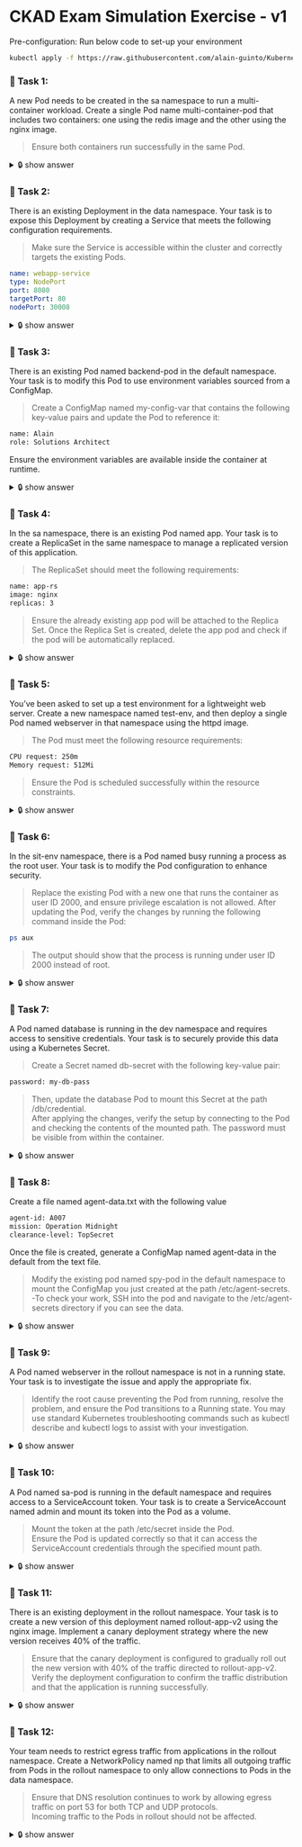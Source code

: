 # CKAD Exam Simulation Exercise - v1

Pre-configuration: Run below code to set-up your environment

```bash
kubectl apply -f https://raw.githubusercontent.com/alain-guinto/Kubernetes/refs/heads/main/ckad-simulation-preconfig-v1.yaml
```

### 📌  Task 1: 
A new Pod needs to be created in the sa namespace to run a multi-container workload. Create a single Pod name multi-container-pod that includes two containers: one using the redis image and the other using the nginx image. 
> Ensure both containers run successfully in the same Pod.
<details>
<summary>🔒 show answer </summary>
<p>

```bash
k -n sa run multi-container-pod --image=nginx --dry-run=client -oyaml > multi-container-pod.yaml #--- create a pod template
```
> Edit the created pod yaml template
```bash
vi multi-container-pod.yaml
```
> Updated yaml should look like
```yml
apiVersion: v1
kind: Pod
metadata:
  creationTimestamp: null
  labels:
    run: multi-container-pod
  name: multi-container-pod
  namespace: sa
spec:
  containers:
  - image: nginx
    name: nginx-container   # modify
  - image: redis            # add
    name: redis-container   # add
    resources: {}
  dnsPolicy: ClusterFirst
  restartPolicy: Always
status: {}
```
> Apply the changes using the shortcut key commands define in aliases
```bash
kaf multi-container-pod.yaml
```

</p>
</details>

### 📌  Task 2:
There is an existing Deployment in the data namespace. Your task is to expose this Deployment by creating a Service that meets the following configuration requirements.  
> Make sure the Service is accessible within the cluster and correctly targets the existing Pods.

```yml
name: webapp-service
type: NodePort
port: 8080
targetPort: 80
nodePort: 30008
```  
<details>
<summary>🔒 show answer </summary>
<p>  
  
> Verify if the deployment exists in data namespace  
  
```bash
kgd -n data
```
> Create service yaml template
```bash
k expose deploy webdeploy -n data --name=webapp-service --type=NodePort --port=8080 --target-port=80 --dry-run=client -oyaml > webapp-service.yaml
```
> Edit the created yaml template to add nodePort
```yml
apiVersion: v1
kind: Service
metadata:
  creationTimestamp: null
  labels:
    app: webdeploy
  name: webapp-service
  namespace: data
spec:
  ports:
  - port: 8080
    protocol: TCP
    targetPort: 80
    nodePort: 30008     # Add
  selector:
    app: webdeploy
  type: NodePort
status:
  loadBalancer: {}
```
> Apply the changes using the shortcut key commands define in aliases
```bash
kaf webapp-service.yaml 
```
> Validate
```bash
kgs -n data  # expected output should be similar to below

NAME             TYPE       CLUSTER-IP       EXTERNAL-IP   PORT(S)          AGE
webapp-service   NodePort   10.109.200.158   <none>        8080:30008/TCP   72s
```
</p>
</details>

### 📌  Task 3:
There is an existing Pod named backend-pod in the default namespace. Your task is to modify this Pod to use environment variables sourced from a ConfigMap.  
> Create a ConfigMap named my-config-var that contains the following key-value pairs and update the Pod to reference it:
```bash
name: Alain
role: Solutions Architect
```
Ensure the environment variables are available inside the container at runtime.  
<details>
<summary>🔒 show answer </summary>
<p>  
  
> Verify if backend-pod exists in default namespace
```bash
kgp backend-pod  # expected outout  

NAME          READY   STATUS    RESTARTS   AGE
backend-pod   1/1     Running   0          25m
```
> Create a configmap
```bash
k create configmap my-config-var --from-literal=name=Alain --from-literal=role=Solutions-Architect

k get configmap my-config-var  # check if configmap created
```
> Copy the configuration of backend-pod
```bash
kgp backend-pod -oyaml > backend-pod.yaml  
```
> Updated yaml should look like this
```yml
apiVersion: v1
kind: Pod
metadata:
  labels:
    run: backend-pod
  name: backend-pod
  namespace: default
spec:
  containers:
  - image: redis
    imagePullPolicy: Always
    name: backend-pod
    resources: {}
    envFrom:                                 # Add
    - configMapRef:                          # Add
        name: my-config-var                  # Add
    terminationMessagePath: /dev/termination-log
    terminationMessagePolicy: File
  dnsPolicy: ClusterFirst
  enableServiceLinks: true
  nodeName: node01
  preemptionPolicy: PreemptLowerPriority
  priority: 0
  restartPolicy: Always
  schedulerName: default-scheduler
  securityContext: {}
  serviceAccount: default
  serviceAccountName: default
  terminationGracePeriodSeconds: 30
  tolerations:
  - effect: NoExecute
    key: node.kubernetes.io/not-ready
    operator: Exists
    tolerationSeconds: 300
  - effect: NoExecute
    key: node.kubernetes.io/unreachable
    operator: Exists
    tolerationSeconds: 300 
```
> Apply changes
```bash
kaf backend-pod.yaml  
```
> Verify environment variables
```bash
kex backend-pod -- printenv | grep -E 'name|role'   # output should similar to below

name=Alain
role=Solutions-Architect
```

</p>
</details>

### 📌  Task 4:
In the sa namespace, there is an existing Pod named app. Your task is to create a ReplicaSet in the same namespace to manage a replicated version of this application.
> The ReplicaSet should meet the following requirements:
```bash
name: app-rs 
image: nginx 
replicas: 3
```
> Ensure the already existing app pod will be attached to the Replica Set.
> Once the Replica Set is created, delete the app pod and check if the pod will be automatically replaced.
<details>
<summary>🔒 show answer </summary>
<p>
> Check if app pod exist in sa namespace  
  
```bash
kgp app -n sa --show-labels   # output should similar to below

NAME   READY   STATUS    RESTARTS   AGE   LABELS
app    1/1     Running   0          57m   run=app
```
> Create a replicaset yaml 
```bash
k -n sa create deploy app-rs --image=nginx --replicas=3 --dry-run=client -oyaml > app-rs.yaml
```
> Edit app-rs yaml and the final yaml should look like below
```yml
apiVersion: apps/v1
kind: ReplicaSet        # Modify from deployment to replicaset
metadata:
  creationTimestamp: null
  labels:
    run: app           # Modify to match the labels of app pod 
  name: app-rs
  namespace: sa
spec:
  replicas: 3
  selector:
    matchLabels:
      run: app          # Modify to match the labels of app pod
  #strategy: {}         # Removed
  template:
    metadata:
      creationTimestamp: null
      labels:
        run: app        # Modify to match the labels of app pod
    spec:
      containers:
      - image: nginx
        name: nginx
        resources: {}
status: {}
```
> Apply the changes 
```bash
kaf app-rs.yaml
```
> Verify 
```bash
kgp -n sa   # output should be similar below

NAME                  READY   STATUS    RESTARTS   AGE
app                   1/1     Running   0          71m
app-rs-6zbrl          1/1     Running   0          71s
app-rs-qqxdt          1/1     Running   0          71s
```
> Delete app and verify again 
```bash
kdel po app -n sa

kgp -n sa   # output should be similar below

NAME                  READY   STATUS    RESTARTS   AGE
app-rs-6zbrl          1/1     Running   0          3m28s
app-rs-qqxdt          1/1     Running   0          3m28s
app-rs-zwbs2          1/1     Running   0          35s
```
</p>
</details>

### 📌  Task 5:
You’ve been asked to set up a test environment for a lightweight web server. Create a new namespace named test-env, and then deploy a single Pod named webserver in that namespace using the httpd image.
> The Pod must meet the following resource requirements:
```bash
CPU request: 250m
Memory request: 512Mi
```
> Ensure the Pod is scheduled successfully within the resource constraints.
<details>
<summary>🔒 show answer </summary>
<p>  
  
> Create test-env namespace:  
  
```bash
k create ns test-env
```
> Create pod yaml template:  
  
```bash
k -n test-env run webserver --image=httpd --dry-run=client -oyaml > webserver.yaml

vi webserver.yaml     # Edit the yaml file to add resources requirements
```
> Update created yaml and it should look like below:  
```yml
apiVersion: v1
kind: Pod
metadata:
  creationTimestamp: null
  labels:
    run: webserver
  name: webserver
  namespace: test-env
spec:
  containers:
  - image: httpd
    name: webserver
    resources: 
      requests:                # Add
        cpu: "250m"            # Add
        memory: "512Mi"        # Add
  dnsPolicy: ClusterFirst
  restartPolicy: Always
status: {}
```
> Apply the changes:  
  
```bash
kaf webserver.yaml 
```
> Validate:  
  
```bash
kd pod webserver -n test-env | grep -iA2 requests:  # output should look like below

 Requests:
      cpu:        250m
      memory:     512Mi 
```
</p>
</details>

### 📌  Task 6:
In the sit-env namespace, there is a Pod named busy running a process as the root user. Your task is to modify the Pod configuration to enhance security.
> Replace the existing Pod with a new one that runs the container as user ID 2000, and ensure privilege escalation is not allowed.
> After updating the Pod, verify the changes by running the following command inside the Pod:
```bash
ps aux
```
> The output should show that the process is running under user ID 2000 instead of root.
<details>
<summary>🔒 show answer </summary>
<p>  
  
> Check if busy pod exists in sit-env namepsace

```bash
kgp busy -n sit-env

# output
NAME   READY   STATUS    RESTARTS      AGE
busy   1/1     Running   1 (30m ago)   92m
```
> Check if busy pod is running a process a root

```bash
kex busy -n sit-env -- ps aux

# expected output
PID   USER     TIME  COMMAND
    1 root      0:00 sleep 1h
    7 root      0:00 ps aux
```

> Copy the pod configuration and edit

```bash
kgp busy -n sit-env -oyaml > busy-pod.yaml

vi busy-pod.yaml
```
> Update the yaml and it should look like below

```yml
apiVersion: v1
kind: Pod
metadata:
  name: busy
  namespace: sit-env
spec:
  securityContext:           # Add
    runAsUser: 2000          # Add
  containers:
  - command:
    - sh
    - -c
    - sleep 1h
    image: busybox
    imagePullPolicy: Always
    name: busy
    resources: {}
    securityContext:                  # Add
      allowPrivilegeEscalation: false # Add
  dnsPolicy: ClusterFirst
status: {}
```
> Delete the pod

```bash
kdel po busy -n sit-env
```
> Apply the changes

```bash
kdel po busy -n sit-env
```
> Verify

```bash
kex busy -n sit-env -- ps aux

# expected output
PID   USER     TIME  COMMAND
    1 2000      0:00 sleep 1h
    7 2000      0:00 ps aux
```
</p>
</details>

### 📌  Task 7:
A Pod named database is running in the dev namespace and requires access to sensitive credentials. Your task is to securely provide this data using a Kubernetes Secret.
> Create a Secret named db-secret with the following key-value pair:
```bash
password: my-db-pass
```
> Then, update the database Pod to mount this Secret at the path /db/credential.  
> After applying the changes, verify the setup by connecting to the Pod and checking the contents of the mounted path. The password must be visible from within the container.
<details>
<summary>🔒 show answer </summary>
<p>

> Check if database pod exists in dev namepsace

```bash
kgp database -n dev

# output
NAME       READY   STATUS    RESTARTS   AGE
database   1/1     Running   0          113m
```
> Create a secret

```bash
k -n dev create secret generic db-secret --from-literal=password=my-db-pass
```
> Copy the configuration yaml of database pod 

```bash
kgp database -n dev -oyaml > database.yaml

vi database.yaml
```

> Update the database.yaml and it should look like below.

```yml
apiVersion: v1
kind: Pod
metadata:
  labels:
    run: database
  name: database
  namespace: dev
spec:
  containers:
  - image: redis
    imagePullPolicy: Always
    name: database
    resources: {}
    volumeMounts:
    - mountPath: /db/credential     # Add
      name: my-db-secret            # Add
  dnsPolicy: ClusterFirst
  volumes:                          # Add
  - name: my-db-secret              # Add
    secret:                         # Add
      secretName: db-secret         # Add
status: {}
```
> Delete database pod

```bash
kdel pod database -n dev

```

> Apply changes

```bash
kaf database.yaml

```
> Verify

```bash
kex database -n dev -- ls /db/credential

#Output
password

kex database -n dev -- cat /db/credential/password

#Output
my-db-pass
```

</p>
</details>

### 📌  Task 8: 
Create a file named agent-data.txt with the following value

```bash
agent-id: A007  
mission: Operation Midnight  
clearance-level: TopSecret  
```
Once the file is created, generate a ConfigMap named agent-data in the default from the text file.
> Modify the existing pod named spy-pod in the default namespace to mount the ConfigMap you just created at the path /etc/agent-secrets.
> -To check your work, SSH into the pod and navigate to the /etc/agent-secrets directory if you can see the data.
<details>
<summary>🔒 show answer </summary>
<p>  

> Create agent-data.txt file
```bash
echo -e "agent-id: A007\nmission: Operation-Midnight\nclearance-level: Top-secret" > agent-data.txt
```
> Create configmap from agent-data.txt file
```bash
k create configmap agent-data --from-file=agent-data.txt
```
> Create configmap from agent-data.txt file
```bash
k create configmap agent-data --from-file=agent-data.txt
```
> Check spy-pod in default namespace if exists and copy its configuration yaml 
```bash
kgp spy-pod

kgp spy-pod -oyaml > spy-pod.yaml

vi spy-pod # modify this yaml to add configmap
```
> Update spy-pod yaml and it should look like below
```yml
apiVersion: v1
kind: Pod
metadata:
  labels:
    run: spy-pod
  name: spy-pod
  namespace: default
spec:
  containers:
  - image: redis
    imagePullPolicy: Always
    name: spy-pod-container
    resources: {}
    volumeMounts:
    - mountPath: /etc/agent-secrets
      name: agent-config
      readOnly: true
  dnsPolicy: ClusterFirst
  restartPolicy: Always
  volumes:
  - name: agent-config
    configMap:
      name: agent-data
status: {}
```
> Delete spy-pod pod

```bash
kdel po spy-pod
```

> Apply changes

```bash
kaf spy-pod.yaml

```
> Verify

```bash
kex spy-pod -- ls /etc/agent-secrets

#Output
agent-data.txt

kex spy-pod -- cat /etc/agent-secrets/agent-data.txt

#Output
agent-id: A007
mission: Operation-Midnight
clearance-level: Top-secret
```
</p>
</details>

### 📌  Task 9:
A Pod named webserver in the rollout namespace is not in a running state. Your task is to investigate the issue and apply the appropriate fix.
> Identify the root cause preventing the Pod from running, resolve the problem, and ensure the Pod transitions to a Running state.
> You may use standard Kubernetes troubleshooting commands such as kubectl describe and kubectl logs to assist with your investigation.
<details>
<summary>🔒 show answer </summary>
<p>  

> Check webserver pod in rollout namespace
```bash
kgp webserver -n rollout  #--- check the pod in rollout namespace

#output
NAME        READY   STATUS             RESTARTS   AGE
webserver   0/1     ImagePullBackOff   0          152m

k -n rollout edit po webserver #--- directly edit the pod and change the mispelled image
```
> Update webserver pod should look like this
```yml
# Please edit the object below. Lines beginning with a '#' will be ignored,
# and an empty file will abort the edit. If an error occurs while saving this file will be
# reopened with the relevant failures.
#
apiVersion: v1
kind: Pod
metadata:
  annotations:
    cni.projectcalico.org/containerID: 8c30edac0ed5b217594d8d12eca446ef561c07e867e7461c58a1558598b9ec92
    cni.projectcalico.org/podIP: 192.168.1.4/32
    cni.projectcalico.org/podIPs: 192.168.1.4/32
    kubectl.kubernetes.io/last-applied-configuration: |
      {"apiVersion":"v1","kind":"Pod","metadata":{"annotations":{},"creationTimestamp":null,"labels":{"run":"webserver"},"name":"webserver","namespace":"rollout"},"spec":{"containers":[{"image":"ngiinx","name":"webserver","resources":{}}],"dnsPolicy":"ClusterFirst","restartPolicy":"Always"},"status":{}}
  creationTimestamp: "2025-05-13T13:38:23Z"
  labels:
    run: webserver
  name: webserver
  namespace: rollout
  resourceVersion: "16513"
  uid: aaceb5e1-dc84-43e7-a02d-950d25e4a0e7
spec:
  containers:
  - image: nginx         # Modified fron ngiinx to nginx
    imagePullPolicy: Always
    name: webserver
    resources: {}
    terminationMessagePath: /dev/termination-log
    terminationMessagePolicy: File
    volumeMounts:
    - mountPath: /var/run/secrets/kubernetes.io/serviceaccount
      name: kube-api-access-lwtpp
      readOnly: true
  dnsPolicy: ClusterFirst
  enableServiceLinks: true
  nodeName: node01
  preemptionPolicy: PreemptLowerPriority
  priority: 0
  restartPolicy: Always
  schedulerName: default-scheduler
  securityContext: {}
  serviceAccount: default
status: {}
```
> Verify
```bash
kgp webserver -n rollout  #--- check the pod in rollout namespace

NAME        READY   STATUS    RESTARTS   AGE
webserver   1/1     Running   0          157m
```
</p>
</details>

### 📌  Task 10:
A Pod named sa-pod is running in the default namespace and requires access to a ServiceAccount token. Your task is to create a ServiceAccount named admin and mount its token into the Pod as a volume.  
> Mount the token at the path /etc/secret inside the Pod.  
> Ensure the Pod is updated correctly so that it can access the ServiceAccount credentials through the specified mount path.  
<details>
<summary>🔒 show answer </summary>
<p>

```bash
TBD
```

</p>
</details>  

### 📌  Task 11:
There is an existing deployment in the rollout namespace. Your task is to create a new version of this deployment named rollout-app-v2 using the nginx image. Implement a canary deployment strategy where the new version receives 40% of the traffic.  
> Ensure that the canary deployment is configured to gradually roll out the new version with 40% of the traffic directed to rollout-app-v2.  
> Verify the deployment configuration to confirm the traffic distribution and that the application is running successfully.
<details>
<summary>🔒 show answer </summary>
<p>

```bash
TBD
```

</p>
</details>

### 📌  Task 12:
Your team needs to restrict egress traffic from applications in the rollout namespace. Create a NetworkPolicy named np that limits all outgoing traffic from Pods in the rollout namespace to only allow connections to Pods in the data namespace.  
> Ensure that DNS resolution continues to work by allowing egress traffic on port 53 for both TCP and UDP protocols.  
> Incoming traffic to the Pods in rollout should not be affected.  
<details>
<summary>🔒 show answer </summary>
<p>

```bash
TBD
```

</p>
</details>
